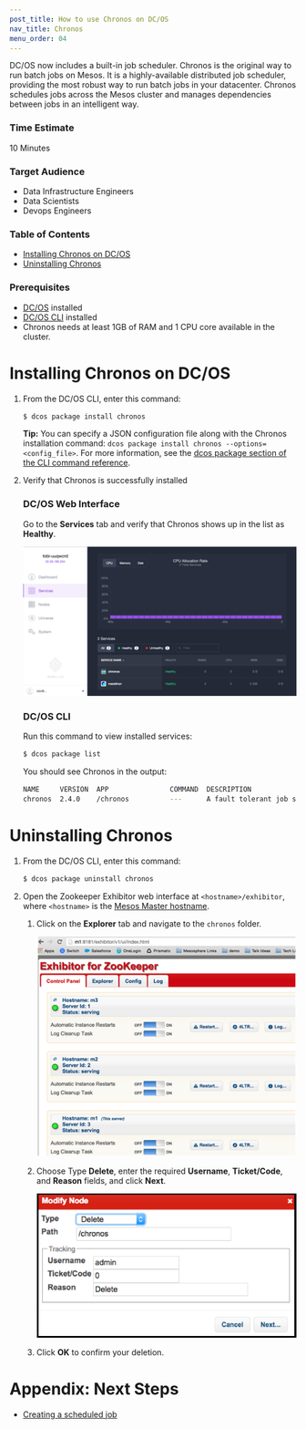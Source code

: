 ```yaml
---
post_title: How to use Chronos on DC/OS
nav_title: Chronos
menu_order: 04
---
```


DC/OS now includes a built-in job scheduler. Chronos is the original way to run batch jobs on Mesos. It is a highly-available distributed job scheduler, providing the most robust way to run batch jobs in your datacenter. Chronos schedules jobs across the Mesos cluster and manages dependencies between jobs in an intelligent way.

### Time Estimate

10 Minutes

### Target Audience

- Data Infrastructure Engineers
- Data Scientists
- Devops Engineers

### Table of Contents

- [Installing Chronos on DC/OS][1]
- [Uninstalling Chronos][2]

### Prerequisites

- [DC/OS][5] installed
- [DC/OS CLI][3] installed
- Chronos needs at least 1GB of RAM and 1 CPU core available in the cluster.

# <a name="chronosinstall"></a>Installing Chronos on DC/OS

1.  From the DC/OS CLI, enter this command:

    ```bash
    $ dcos package install chronos
    ```

    **Tip:** You can specify a JSON configuration file along with the Chronos installation command: `dcos package install chronos --options=<config_file>`. For more information, see the [dcos package section of the CLI command reference][4].

2.  Verify that Chronos is successfully installed

    ### DC/OS Web Interface

    Go to the **Services** tab and verify that Chronos shows up in the list as **Healthy**.

    ![Chronos in the services view](img/ui-services-chronos.png)

    ### DC/OS CLI

    Run this command to view installed services:

    ```bash
    $ dcos package list
    ```

    You should see Chronos in the output:

    ```bash
    NAME     VERSION  APP               COMMAND  DESCRIPTION
    chronos  2.4.0    /chronos          ---      A fault tolerant job scheduler for Mesos which handles dependencies and ISO8601 based schedules.
    ```

# <a name="uninstall"></a>Uninstalling Chronos

1.  From the DC/OS CLI, enter this command:

    ```bash
    $ dcos package uninstall chronos
    ```

2.  Open the Zookeeper Exhibitor web interface at `<hostname>/exhibitor`, where `<hostname>` is the [Mesos Master hostname][5].

    1.  Click on the **Explorer** tab and navigate to the `chronos` folder.

        ![Exhibitor status view](img/chef-zk-status.png)

    2.  Choose Type **Delete**, enter the required **Username**, **Ticket/Code**, and **Reason** fields, and click **Next**.

        ![Delete the Chronos path from Zookeeper](img/zkchronosdelete.png)

    3.  Click **OK** to confirm your deletion.

# Appendix: Next Steps

- [Creating a scheduled job][6]

 [1]: #chronosinstall
 [2]: #uninstall
 [3]: /docs/1.7/usage/cli/install/
 [4]: /docs/1.7/usage/cli/command-reference/
 [5]: /docs/1.7/administration/installing/
 [6]: /docs/1.7/usage/tutorials/chronos/creating-a-scheduled-job/
